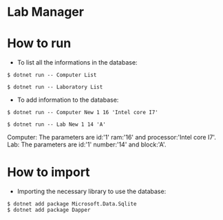 # Lab Manager


# How to run
- To list all the informations in the database: 
````
$ dotnet run -- Computer List

$ dotnet run -- Laboratory List
````

- To add information to the database:
````
$ dotnet run -- Computer New 1 16 'Intel core I7'

$ dotnet run -- Lab New 1 14 'A'
````
Computer: The parameters are id:'1' ram:'16' and processor:'Intel core I7'.
Lab: The parameters are id:'1' number:'14' and block:'A'.



# How to import
 - Importing the necessary library to use the database:
````
$ dotnet add package Microsoft.Data.Sqlite
$ dotnet add package Dapper
````
